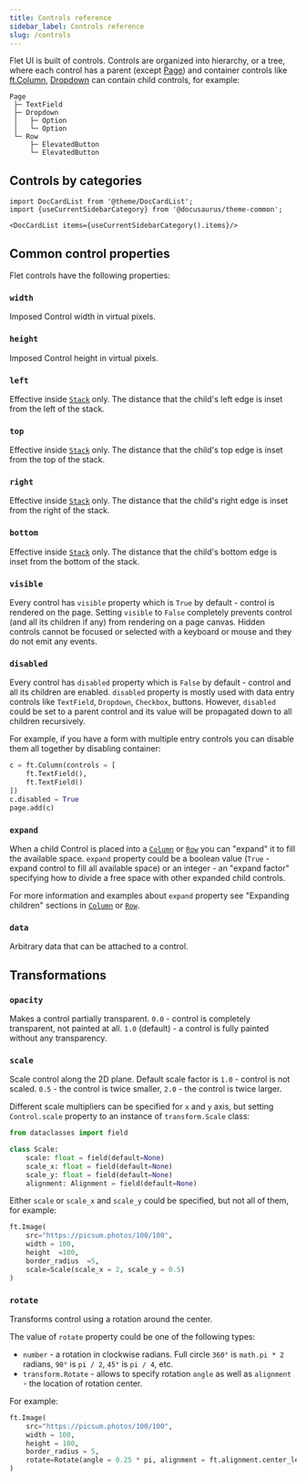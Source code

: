 ```yaml
---
title: Controls reference
sidebar_label: Controls reference
slug: /controls
---
```


Flet UI is built of controls. Controls are organized into hierarchy, or a tree, where each control has a parent (except [Page](controls/page)) and container controls like [ft.Column](controls/column), [Dropdown](controls/dropdown) can contain child controls, for example:

```
Page
 ├─ TextField
 ├─ Dropdown
 │   ├─ Option
 │   └─ Option
 └─ Row
     ├─ ElevatedButton
     └─ ElevatedButton
```

## Controls by categories

```mdx-code-block
import DocCardList from '@theme/DocCardList';
import {useCurrentSidebarCategory} from '@docusaurus/theme-common';

<DocCardList items={useCurrentSidebarCategory().items}/>
```

## Common control properties

Flet controls have the following properties:

### `width`

Imposed Control width in virtual pixels.

### `height`

Imposed Control height in virtual pixels.

### `left`

Effective inside [`Stack`](controls/stack) only. The distance that the child's left edge is inset from the left of the stack.

### `top`

Effective inside [`Stack`](controls/stack) only. The distance that the child's top edge is inset from the top of the stack.

### `right`

Effective inside [`Stack`](controls/stack) only. The distance that the child's right edge is inset from the right of the stack.

### `bottom`

Effective inside [`Stack`](controls/stack) only. The distance that the child's bottom edge is inset from the bottom of the stack.

### `visible`

Every control has `visible` property which is `True` by default - control is rendered on the page. Setting `visible` to `False` completely prevents control (and all its children if any) from rendering on a page canvas. Hidden controls cannot be focused or selected with a keyboard or mouse and they do not emit any events.

### `disabled`

Every control has `disabled` property which is `False` by default - control and all its children are enabled.
`disabled` property is mostly used with data entry controls like `TextField`, `Dropdown`, `Checkbox`, buttons.
However, `disabled` could be set to a parent control and its value will be propagated down to all children recursively.

For example, if you have a form with multiple entry controls you can disable them all together by disabling container:

```python
c = ft.Column(controls = [
    ft.TextField(),
    ft.TextField()
])
c.disabled = True
page.add(c)
```

### `expand`

When a child Control is placed into a [`Column`](controls/column) or [`Row`](controls/row) you can "expand" it to fill the available space. `expand` property could be a boolean value (`True` - expand control to fill all available space) or an integer - an "expand factor" specifying how to divide a free space with other expanded child controls.

For more information and examples about `expand` property see "Expanding children" sections in [`Column`](controls/column#expanding-children) or [`Row`](controls/row#expanding-children).

### `data`

Arbitrary data that can be attached to a control.

## Transformations

### `opacity`

Makes a control partially transparent. `0.0` - control is completely transparent, not painted at all. `1.0` (default) - a control is fully painted without any transparency.

### `scale`

Scale control along the 2D plane. Default scale factor is `1.0` - control is not scaled. `0.5` - the control is twice smaller, `2.0` - the control is twice larger.

Different scale multipliers can be specified for `x` and `y` axis, but setting `Control.scale` property to an instance of `transform.Scale` class:

```python
from dataclasses import field

class Scale:
    scale: float = field(default=None)
    scale_x: float = field(default=None)
    scale_y: float = field(default=None)
    alignment: Alignment = field(default=None)
```

Either `scale` or `scale_x` and `scale_y` could be specified, but not all of them, for example:

```python
ft.Image(
    src="https://picsum.photos/100/100",
    width = 100,
    height  =100,
    border_radius  =5,
    scale=Scale(scale_x = 2, scale_y = 0.5)
)
```

### `rotate`

Transforms control using a rotation around the center.

The value of `rotate` property could be one of the following types:

* `number` - a rotation in clockwise radians. Full circle `360°` is `math.pi * 2` radians, `90°` is `pi / 2`, `45°` is `pi / 4`, etc.
* `transform.Rotate` - allows to specify rotation `angle` as well as `alignment` - the location of rotation center.

For example:

```python
ft.Image(
    src="https://picsum.photos/100/100",
    width = 100,
    height = 100,
    border_radius = 5,
    rotate=Rotate(angle = 0.25 * pi, alignment = ft.alignment.center_left)
)
```